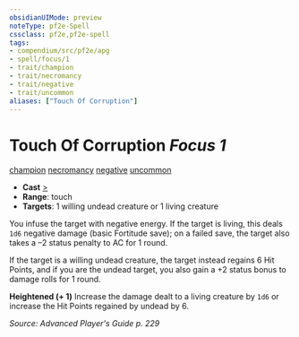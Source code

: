 ```yaml
---
obsidianUIMode: preview
noteType: pf2e-Spell
cssclass: pf2e,pf2e-spell
tags:
- compendium/src/pf2e/apg
- spell/focus/1
- trait/champion
- trait/necromancy
- trait/negative
- trait/uncommon
aliases: ["Touch Of Corruption"]
---
```

# Touch Of Corruption *Focus 1*   
[champion](rules/traits/champion.md "Champion Class Trait")  [necromancy](rules/traits/necromancy.md "Necromancy School Trait")  [negative](rules/traits/negative.md "Negative Energy & Element Trait")  [uncommon](rules/traits/uncommon.md "Uncommon Rarity Trait")  

- **Cast** [>](rules/core-rulebook/chapter-9-playing-the-game.md#Actions "Single Action") 
- **Range**: touch
- **Targets**: 1 willing undead creature or 1 living creature

You infuse the target with negative energy. If the target is living, this deals `1d6` negative damage (basic Fortitude save); on a failed save, the target also takes a –2 status penalty to AC for 1 round.

If the target is a willing undead creature, the target instead regains 6 Hit Points, and if you are the undead target, you also gain a +2 status bonus to damage rolls for 1 round.

**Heightened (+ 1)** Increase the damage dealt to a living creature by `1d6` or increase the Hit Points regained by undead by 6.

*Source: Advanced Player's Guide p. 229*